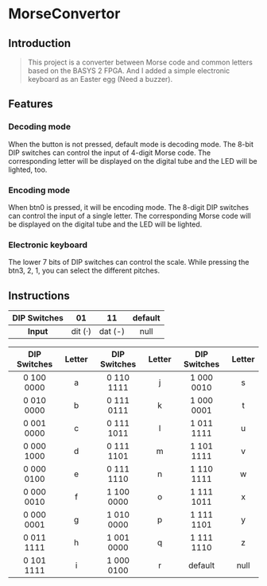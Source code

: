 # MorseConvertor

## Introduction

> This project is a converter between Morse code and common letters based on the BASYS 2 FPGA. And I added a simple electronic keyboard as an Easter egg (Need a buzzer).

## Features

### Decoding mode

When the button is not pressed, default mode is decoding mode. The 8-bit DIP switches can control the input of  4-digit Morse code. The corresponding letter will be displayed on the digital tube and the LED will be lighted, too.

### Encoding mode

When btn0 is pressed, it will be encoding mode. The 8-digit DIP switches can control the input of a single letter. The corresponding Morse code will be displayed on the digital tube and the LED will be lighted.

### Electronic keyboard

The lower 7 bits of DIP switches can control the scale. While pressing the btn3, 2, 1, you can select the different pitches.

## Instructions

| DIP Switches |   01    |   11    | default |
| :----------: | :-----: | :-----: | :-----: |
|  **Input**   | dit (·) | dat (-) |  null   |

| DIP Switches | Letter | DIP Switches | Letter | DIP Switches | Letter |
| :----------: | :----: | :----------: | :----: | :----------: | :----: |
|  0 100 0000  |   a    |  0 110 1111  |   j    |  1 000 0010  |   s    |
|  0 010 0000  |   b    |  0 111 0111  |   k    |  1 000 0001  |   t    |
|  0 001 0000  |   c    |  0 111 1011  |   l    |  1 011 1111  |   u    |
|  0 000 1000  |   d    |  0 111 1101  |   m    |  1 101 1111  |   v    |
|  0 000 0100  |   e    |  0 111 1110  |   n    |  1 110 1111  |   w    |
|  0 000 0010  |   f    |  1 100 0000  |   o    |  1 111 1011  |   x    |
|  0 000 0001  |   g    |  1 010 0000  |   p    |  1 111 1101  |   y    |
|  0 011 1111  |   h    |  1 001 0000  |   q    |  1 111 1110  |   z    |
|  0 101 1111  |   i    |  1 000 0100  |   r    |   default    |  null  |

